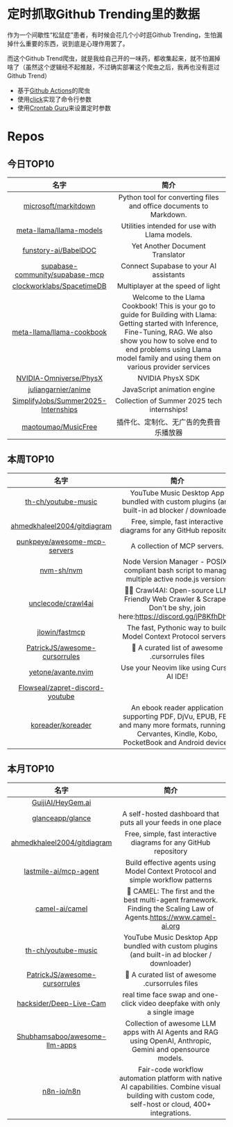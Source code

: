# 定时抓取Github Trending里的数据

作为一个间歇性“松鼠症”患者，有时候会花几个小时逛Github Trending，生怕漏掉什么重要的东西，说到底是心理作用罢了。

而这个Github Trend爬虫，就是我给自己开的一味药，都收集起来，就不怕漏掉啥了（虽然这个逻辑经不起推敲，不过确实部署这个爬虫之后，我再也没有逛过Github Trend）

* 基于[Github Actions](https://docs.github.com/en/actions)的爬虫
* 使用[click](https://github.com/pallets/click)实现了命令行参数
* 使用[Crontab Guru](https://crontab.guru/)来设置定时参数

# Repos
## 今日TOP10 
<!-- START OF DAILY_TOP10_REPOS -->
| 名字 | 简介 |
| :----: | :----: |
| [microsoft/markitdown](https://github.com/microsoft/markitdown) | Python tool for converting files and office documents to Markdown. |
| [meta-llama/llama-models](https://github.com/meta-llama/llama-models) | Utilities intended for use with Llama models. |
| [funstory-ai/BabelDOC](https://github.com/funstory-ai/BabelDOC) | Yet Another Document Translator |
| [supabase-community/supabase-mcp](https://github.com/supabase-community/supabase-mcp) | Connect Supabase to your AI assistants |
| [clockworklabs/SpacetimeDB](https://github.com/clockworklabs/SpacetimeDB) | Multiplayer at the speed of light |
| [meta-llama/llama-cookbook](https://github.com/meta-llama/llama-cookbook) | Welcome to the Llama Cookbook! This is your go to guide for Building with Llama: Getting started with Inference, Fine-Tuning, RAG. We also show you how to solve end to end problems using Llama model family and using them on various provider services |
| [NVIDIA-Omniverse/PhysX](https://github.com/NVIDIA-Omniverse/PhysX) | NVIDIA PhysX SDK |
| [juliangarnier/anime](https://github.com/juliangarnier/anime) | JavaScript animation engine |
| [SimplifyJobs/Summer2025-Internships](https://github.com/SimplifyJobs/Summer2025-Internships) | Collection of Summer 2025 tech internships! |
| [maotoumao/MusicFree](https://github.com/maotoumao/MusicFree) | 插件化、定制化、无广告的免费音乐播放器 |
<!-- END OF DAILY_TOP10_REPOS -->

## 本周TOP10
<!-- START OF WEEKLY_TOP10_REPOS -->
| 名字 | 简介 |
| :----: | :----: |
| [th-ch/youtube-music](https://github.com/th-ch/youtube-music) | YouTube Music Desktop App bundled with custom plugins (and built-in ad blocker / downloader) |
| [ahmedkhaleel2004/gitdiagram](https://github.com/ahmedkhaleel2004/gitdiagram) | Free, simple, fast interactive diagrams for any GitHub repository |
| [punkpeye/awesome-mcp-servers](https://github.com/punkpeye/awesome-mcp-servers) | A collection of MCP servers. |
| [nvm-sh/nvm](https://github.com/nvm-sh/nvm) | Node Version Manager - POSIX-compliant bash script to manage multiple active node.js versions |
| [unclecode/crawl4ai](https://github.com/unclecode/crawl4ai) | 🚀🤖 Crawl4AI: Open-source LLM Friendly Web Crawler & Scraper. Don't be shy, join here:https://discord.gg/jP8KfhDhyN |
| [jlowin/fastmcp](https://github.com/jlowin/fastmcp) | The fast, Pythonic way to build Model Context Protocol servers 🚀 |
| [PatrickJS/awesome-cursorrules](https://github.com/PatrickJS/awesome-cursorrules) | 📄 A curated list of awesome .cursorrules files |
| [yetone/avante.nvim](https://github.com/yetone/avante.nvim) | Use your Neovim like using Cursor AI IDE! |
| [Flowseal/zapret-discord-youtube](https://github.com/Flowseal/zapret-discord-youtube) |  |
| [koreader/koreader](https://github.com/koreader/koreader) | An ebook reader application supporting PDF, DjVu, EPUB, FB2 and many more formats, running on Cervantes, Kindle, Kobo, PocketBook and Android devices |
<!-- END OF WEEKLY_TOP10_REPOS -->

## 本月TOP10
<!-- START OF MONTHLY_TOP10_REPOS -->
| 名字 | 简介 |
| :----: | :----: |
| [GuijiAI/HeyGem.ai](https://github.com/GuijiAI/HeyGem.ai) |  |
| [glanceapp/glance](https://github.com/glanceapp/glance) | A self-hosted dashboard that puts all your feeds in one place |
| [ahmedkhaleel2004/gitdiagram](https://github.com/ahmedkhaleel2004/gitdiagram) | Free, simple, fast interactive diagrams for any GitHub repository |
| [lastmile-ai/mcp-agent](https://github.com/lastmile-ai/mcp-agent) | Build effective agents using Model Context Protocol and simple workflow patterns |
| [camel-ai/camel](https://github.com/camel-ai/camel) | 🐫 CAMEL: The first and the best multi-agent framework. Finding the Scaling Law of Agents.https://www.camel-ai.org |
| [th-ch/youtube-music](https://github.com/th-ch/youtube-music) | YouTube Music Desktop App bundled with custom plugins (and built-in ad blocker / downloader) |
| [PatrickJS/awesome-cursorrules](https://github.com/PatrickJS/awesome-cursorrules) | 📄 A curated list of awesome .cursorrules files |
| [hacksider/Deep-Live-Cam](https://github.com/hacksider/Deep-Live-Cam) | real time face swap and one-click video deepfake with only a single image |
| [Shubhamsaboo/awesome-llm-apps](https://github.com/Shubhamsaboo/awesome-llm-apps) | Collection of awesome LLM apps with AI Agents and RAG using OpenAI, Anthropic, Gemini and opensource models. |
| [n8n-io/n8n](https://github.com/n8n-io/n8n) | Fair-code workflow automation platform with native AI capabilities. Combine visual building with custom code, self-host or cloud, 400+ integrations. |
<!-- END OF MONTHLY_TOP10_REPOS -->
